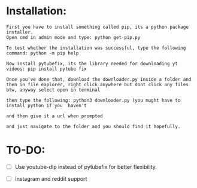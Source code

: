 # Installation:
```
First you have to install something called pip, its a python package installer.
Open cmd in admin mode and type: python get-pip.py

To test whether the installation was successful, type the following command: python -m pip help

Now install pytubefix, its the library needed for downloading yt videos: pip install pytube fix

Once you've done that, download the downloader.py inside a folder and then in file explorer, right click anywhere but dont click any files btw, anyway select open in terminal

then type the following: python3 downloader.py (you mught have to install python if you  haven't

and then give it a url when prompted

and just navigate to the folder and you should find it hopefully.
```
# TO-DO:
 - [ ] Use youtube-dlp instead of pytubefix for better flexibility.

 - [ ] Instagram and reddit support 


